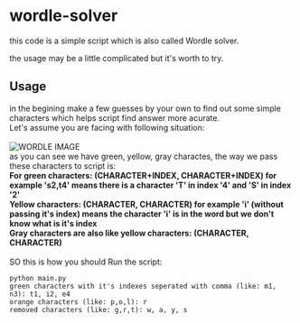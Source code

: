 # wordle-solver

this code is a simple script which is also called Wordle solver.

the usage may be a little complicated but it's worth to try.


## Usage
in the begining make a few guesses by your own to find out some simple characters which helps script find answer more acurate.<br/> Let's assume you are facing with following situation:<br/><br/>
![WORDLE IMAGE](https://i.inews.co.uk/content/uploads/2022/01/Screenshot-2022-01-05-at-17.10.58-640x360.png)<br/>
as you can see we have green, yellow, gray charactes, the way we pass these characters to script is:<br/>
__For green characters: (CHARACTER+INDEX, CHARACTER+INDEX) for example 's2,t4' means there is a character 'T' in index '4' and 'S' in index '2'__<br/>
__Yellow characters: (CHARACTER, CHARACTER) for example 'i' (without passing it's index) means the character 'i' is in the word but we don't know what is it's index__<br/>
__Gray characters are also like yellow characters: (CHARACTER, CHARACTER)__<br/><br/>
SO this is how you should Run the script:<br/>
```
python main.py
green characters with it's indexes seperated with comma (like: m1, n3): t1, i2, e4
orange characters (like: p,o,l): r
removed characters (like: g,r,t): w, a, y, s
```
